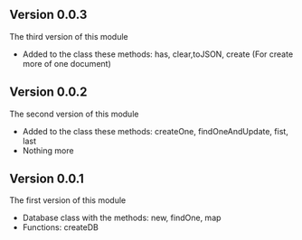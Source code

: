 ## Version 0.0.3
The third version of this module
- Added to the class these methods: has, clear,toJSON, create (For create more of one document)


## Version 0.0.2
The second version of this module
- Added to the class these methods: createOne, findOneAndUpdate, fist, last
- Nothing more

## Version 0.0.1
The first version of this module
- Database class with the methods: new, findOne, map
- Functions: createDB
